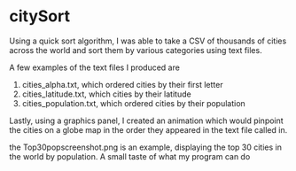# citySort
Using a quick sort algorithm, I was able to take a CSV of thousands of cities across the world and sort them by various categories using text files.

A few examples of the text files I produced are 
1. cities_alpha.txt, which ordered cities by their first letter
2. cities_latitude.txt, which cities by their latitude
3. cities_population.txt, which ordered cities by their population

Lastly, using a graphics panel, I created an animation which would pinpoint the cities on a globe map in the order they appeared in the text file called in.

the Top30popscreenshot.png is an example, displaying the top 30 cities in the world by population. A small taste of what my program can do
